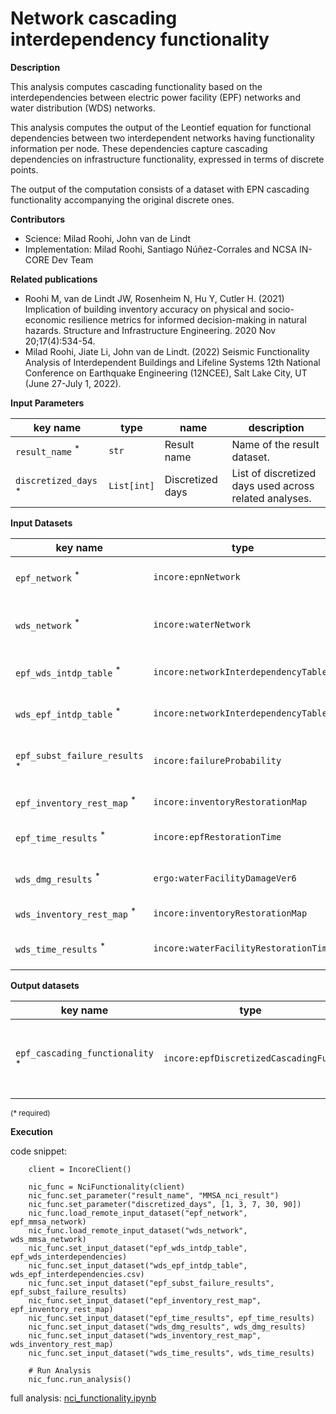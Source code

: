 # Network cascading interdependency functionality

**Description**

This analysis computes cascading functionality based on the interdependencies between electric power facility (EPF)
networks and  water distribution (WDS) networks.

This analysis computes the output of the Leontief equation for functional dependencies between two
interdependent networks having functionality information per node. These dependencies capture cascading
dependencies on infrastructure functionality, expressed in terms of discrete points.

The output of the computation consists of a dataset with EPN cascading functionality accompanying the original 
discrete ones.


**Contributors**

- Science: Milad Roohi, John van de Lindt
- Implementation: Milad Roohi, Santiago Núñez-Corrales and NCSA IN-CORE Dev Team

**Related publications**

* Roohi M, van de Lindt JW, Rosenheim N, Hu Y, Cutler H. (2021) Implication of building inventory accuracy on 
  physical and socio-economic resilience metrics for informed decision-making in natural hazards. Structure and
  Infrastructure Engineering. 2020 Nov 20;17(4):534-54.
* Milad Roohi, Jiate Li, John van de Lindt. (2022) Seismic Functionality Analysis of Interdependent Buildings and 
  Lifeline Systems 12th National Conference on Earthquake Engineering (12NCEE), Salt Lake City, UT (June 27-July 1, 
  2022).

**Input Parameters**

key name | type | name | description
--- | --- | --- | ---
`result_name` <sup>*</sup> | `str` | Result name | Name of the result dataset.
`discretized_days` <sup>*</sup> | `List[int]` | Discretized days | List of discretized days used across related analyses.

**Input Datasets**

key name | type | name | description
--- | --- | --- | ---
`epf_network` <sup>*</sup> | `incore:epnNetwork` | Electric Power Facility Network | Electric Power Facility Network Dataset.
`wds_network` <sup>*</sup> | `incore:waterNetwork` | Water Distribution Facility Network | Water Distribution Facility Network Dataset.
`epf_wds_intdp_table` <sup>*</sup> | `incore:networkInterdependencyTable` | EPN-to-WDS Interdependency | EPN-to-WDS Interdependency Table.
`wds_epf_intdp_table` <sup>*</sup> | `incore:networkInterdependencyTable` | WDS-to-EPN Interdependency | WDS-to-EPN Interdependency Table.
`epf_subst_failure_results` <sup>*</sup> | `incore:failureProbability` | Substation failure probability | Substation failure probability Dataset.
`epf_inventory_rest_map` <sup>*</sup> | `incore:inventoryRestorationMap` | EPN inventory restoration map | EPN inventory restoration Map.
`epf_time_results` <sup>*</sup> | `incore:epfRestorationTime` | EP facility restoration time | EP facility  restoration time Dataset.
`wds_dmg_results` <sup>*</sup> | `ergo:waterFacilityDamageVer6` | Water facility damage | Water Facility Damage Dataset.
`wds_inventory_rest_map` <sup>*</sup> | `incore:inventoryRestorationMap` | WDS inventory restoration map | WDS inventory restoration Map.
`wds_time_results` <sup>*</sup> | `incore:waterFacilityRestorationTime` | Water facility restoration time | Water facility restoration time Dataset.

**Output datasets** 

key name | type | parent key | name | description
--- | --- | --- | --- | ---
`epf_cascading_functionality` <sup>*</sup> | `incore:epfDiscretizedCascadingFunc` | `electric_power_facilities` | EPF network interdependency cascading functionality results | CSV file of interdependent cascading network functionality for EPF.

<small>(* required)</small>

**Execution**

code snippet:

```
    client = IncoreClient()

    nic_func = NciFunctionality(client)
    nic_func.set_parameter("result_name", "MMSA_nci_result")
    nic_func.set_parameter("discretized_days", [1, 3, 7, 30, 90])
    nic_func.load_remote_input_dataset("epf_network", epf_mmsa_network)
    nic_func.load_remote_input_dataset("wds_network", wds_mmsa_network)
    nic_func.set_input_dataset("epf_wds_intdp_table", epf_wds_interdependencies)
    nic_func.set_input_dataset("wds_epf_intdp_table", wds_epf_interdependencies.csv)
    nic_func.set_input_dataset("epf_subst_failure_results", epf_subst_failure_results)
    nic_func.set_input_dataset("epf_inventory_rest_map", epf_inventory_rest_map)
    nic_func.set_input_dataset("epf_time_results", epf_time_results)
    nic_func.set_input_dataset("wds_dmg_results", wds_dmg_results)
    nic_func.set_input_dataset("wds_inventory_rest_map", wds_inventory_rest_map)
    nic_func.set_input_dataset("wds_time_results", wds_time_results)

    # Run Analysis
    nic_func.run_analysis()
```

full analysis: [nci_functionality.ipynb](https://github.com/IN-CORE/incore-docs/blob/main/notebooks/nci_functionality.ipynb)